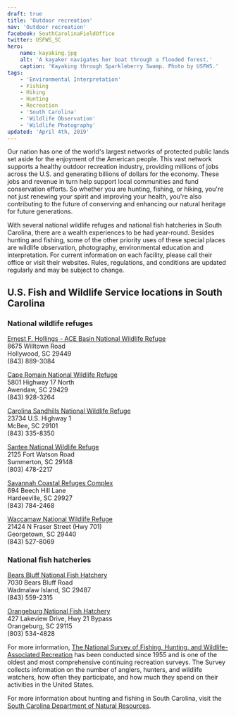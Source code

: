 ```yaml
---
draft: true
title: 'Outdoor recreation'
nav: 'Outdoor recreation'
facebook: SouthCarolinaFieldOffice
twitter: USFWS_SC
hero:
    name: kayaking.jpg
    alt: 'A kayaker navigates her boat through a flooded forest.'
    caption: 'Kayaking through Sparkleberry Swamp. Photo by USFWS.'
tags:
    - 'Environmental Interpretation'
    - Fishing
    - Hiking
    - Hunting
    - Recreation
    - 'South Carolina'
    - 'Wildlife Observation'
    - 'Wildlife Photography'
updated: 'April 4th, 2019'
---
```


Our nation has one of the world's largest networks of protected public lands set aside for the enjoyment of the American people.  This vast network supports a healthy outdoor recreation industry, providing millions of jobs across the U.S. and generating billions of dollars for the economy.  These jobs and revenue in turn help support local communities and fund conservation efforts.  So whether you are hunting, fishing, or hiking, you're not just renewing your spirit and improving your health, you're also contributing to the future of conserving and enhancing our natural heritage for future generations.

With several national wildlife refuges and national fish hatcheries in South Carolina, there are a wealth experiences to be had year-round.  Besides hunting and fishing, some of the other priority uses of these special places are wildlife observation, photography, environmental education and interpretation.  For current information on each facility, please call their office or visit their websites.  Rules, regulations, and conditions are updated regularly and may be subject to change.

## U.S. Fish and Wildlife Service locations in South Carolina

### National wildlife refuges

[Ernest F. Hollings - ACE Basin National Wildlife Refuge](https://www.fws.gov/refuge/ACE_basin/)  
8675 Willtown Road  
Hollywood, SC 29449  
(843) 889-3084

[Cape Romain National Wildlife Refuge](https://www.fws.gov/refuge/cape_romain/)  
5801 Highway 17 North  
Awendaw, SC 29429  
(843) 928-3264

[Carolina Sandhills National Wildlife Refuge](https://www.fws.gov/refuge/Carolina_Sandhills/)  
23734 U.S. Highway 1  
McBee, SC 29101  
(843) 335-8350

[Santee National Wildlife Refuge](https://www.fws.gov/refuge/santee/)  
2125 Fort Watson Road  
Summerton, SC 29148  
(803) 478-2217

[Savannah Coastal Refuges Complex](https://www.fws.gov/refuge/savannah/About_the_Complex.html)  
694 Beech Hill Lane  
Hardeeville, SC 29927  
(843) 784-2468

[Waccamaw National Wildlife Refuge](https://www.fws.gov/refuge/Waccamaw/)  
21424 N Fraser Street (Hwy 701)  
Georgetown, SC 29440  
(843) 527-8069

### National fish hatcheries

[Bears Bluff National Fish Hatchery](https://www.fws.gov/bearsbluff/)  
7030 Bears Bluff Road  
Wadmalaw Island, SC 29487  
(843) 559-2315

[Orangeburg National Fish Hatchery](https://www.fws.gov/orangeburg/)  
427 Lakeview Drive, Hwy 21 Bypass  
Orangeburg, SC 29115  
(803) 534-4828

For more information, [The National Survey of Fishing, Hunting, and Wildlife-Associated Recreation](https://wsfrprograms.fws.gov/subpages/nationalsurvey/National_Survey.htm) has been conducted since 1955 and is one of the oldest and most comprehensive continuing recreation surveys. The Survey collects information on the number of anglers, hunters, and wildlife watchers, how often they participate, and how much they spend on their activities in the United States.

For more information about hunting and fishing in South Carolina, visit the [South Carolina Department of Natural Resources](http://www.dnr.sc.gov/).

